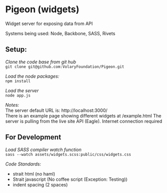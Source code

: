 Pigeon (widgets)
================

Widget server for exposing data from API  

Systems being used: Node, Backbone, SASS, Rivets  

Setup:
------
*Clone the code base from git hub*  
    `git clone git@github.com:VolaryFoundation/Pigeon.git`
    
*Load the node packages:*  
    `npm install`

*Load the server*  
    `node app.js`
    
*Notes:*  
The server default URL is: http://localhost:3000/  
There is an example page showing different widgets at /example.html
The server is pulling from the live site API (Eagle). Internet connection required


For Development
---------------
*Load SASS compiler watch function*  
    `sass --watch assets/widgets.scss:public/css/widgets.css`   

*Code Standards:*  
* strait html (no haml)  
* Strait javascript (No coffee script (Exception: Testing))  
* indent spacing (2 spaces)  